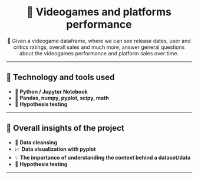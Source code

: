<h1 align="center">🚀 Videogames and platforms performance</h1>

<p align="center">
  🌟 Given a videogame dataframe, where we can see release dates, user and critics ratings, overall sales and much more, answer general questions about the videogames performance and platform sales over time. <br>
</p>

---

## 🧰 Technology and tools used

<ul>
  <li>🐍 <b>Python / Jupyter Notebook </b></li>
  <li>🐼 <b>Pandas, numpy, pyplot, scipy, math</b></li>
  <li>💭 <b>Hypothesis testing</b></li>
</ul>

---

## 📝 Overall insights of the project

<ul>
  <li>🧽 <b>Data cleansing </b></li>
  <li>📈 <b>Data visualization with pyplot </b></li>
  <li>💡 <b>The importance of understanding the context behind a dataset/data</b></li>
  <li>💭 <b>Hypothesis testing</b></li>
</ul>

---